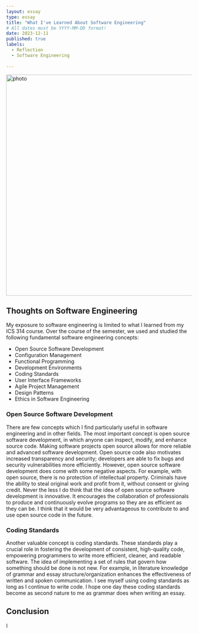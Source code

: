 ```yaml
---
layout: essay
type: essay
title: "What I've Learned About Software Engineering"
# All dates must be YYYY-MM-DD format!
date: 2023-12-11
published: true
labels:
  - Reflection
  - Software Engineering
  
---
```

<img width="600px" alt="photo" class="rounded float-start pe-4" src="https://cdn.prod.website-files.com/6344c9cef89d6f2270a38908/63f91940bd93ee3f919f577f_01%20How%20To%20Become%20A%20Software%20Engineer%20-%20Software%20Engineering.webp">

## Thoughts on Software Engineering

My exposure to software engineering is limited to what I learned from my ICS 314 course. Over the course of the semester, we used and studied the following fundamental software engineering concepts:

- Open Source Software Development
- Configuration Management
- Functional Programming
- Development Environments
- Coding Standards
- User Interface Frameworks
- Agile Project Management
- Design Patterns
- Ethics in Software Engineering

### Open Source Software Development

There are few concepts which I find particularly useful in software engineering and in other fields. The most important concept is open source software development, in which anyone can inspect, modify, and enhance source code. Making software projects open source allows for more reliable and advanced software development. Open source code also motivates increased transparency and security; developers are able to fix bugs and security vulnerabilities more efficiently. However, open source software development does come with some negative aspects. For example, with open source, there is no protection of intellectual property. Criminals have the ability to steal original work and profit from it, without consent or giving credit. Never the less I do think that the idea of open source software development is innovative. It encourages the collaboration of professionals to produce and continuously evolve programs so they are as efficient as they can be. I think that it would be very advantageous to contribute to and use open source code in the future. 

### Coding Standards

Another valuable concept is coding standards. These standards play a crucial role in fostering the development of consistent, high-quality code, empowering programmers to write more efficient, cleaner, and readable software. The idea of implementing a set of rules that govern how something should be done is not new. For example, in literature knowledge of  grammar and essay structure/organization enhances the effectiveness of written and spoken communication. I see myself using coding standards as long as I continue to write code. I hope one day these coding standards become as second nature to me as grammar does when writing an essay. 



## Conclusion
I 